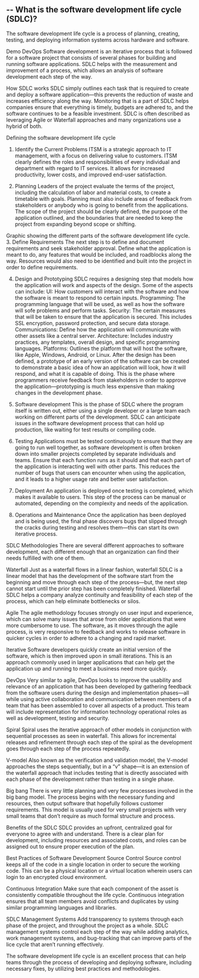 --
What is the software development life cycle (SDLC)?
--
The software development life cycle is a process of planning, creating, testing, and deploying information systems across hardware and software.

Demo DevOps
Software development is an iterative process that is followed for a software project that consists of several phases for building and running software applications. SDLC helps with the measurement and improvement of a process, which allows an analysis of software development each step of the way.

How SDLC works
SDLC simply outlines each task that is required to create and deploy a software application—this prevents the reduction of waste and increases efficiency along the way. Monitoring that is a part of SDLC helps companies ensure that everything is timely, budgets are adhered to, and the software continues to be a feasible investment. SDLC is often described as leveraging Agile or Waterfall approaches and many organizations use a hybrid of both.

Defining the software development life cycle
1. Identify the Current Problems
ITSM is a strategic approach to IT management, with a focus on delivering value to customers. ITSM clearly defines the roles and responsibilities of every individual and department with regard to IT services. It allows for increased productivity, lower costs, and improved end-user satisfaction.

2. Planning
Leaders of the project evaluate the terms of the project, including the calculation of labor and material costs, to create a timetable with goals. Planning must also include areas of feedback from stakeholders or anybody who is going to benefit from the applications. The scope of the project should be clearly defined, the purpose of the application outlined, and the boundaries that are needed to keep the project from expanding beyond scope or shifting.

Graphic showing the different parts of the software development life cycle.
3. Define Requirements
The next step is to define and document requirements and seek stakeholder approval. Define what the application is meant to do, any features that would be included, and roadblocks along the way. Resources would also need to be identified and built into the project in order to define requirements.

4. Design and Prototyping
SDLC requires a designing step that models how the application will work and aspects of the design. Some of the aspects can include:
UI: How customers will interact with the software and how the software is meant to respond to certain inputs.
Programming: The programming language that will be used, as well as how the software will sofe problems and perform tasks.
Security: The certain measures that will be taken to ensure that the application is secured. This includes SSL encryption, password protection, and secure data storage.
Communications: Define how the application will communicate with other assets like a central server.
Architecture: Includes industry practices, any templates, overall design, and specific programming languages.
Platforms: Outlines the platform that will host the software, like Apple, Windows, Android, or Linux.
After the design has been defined, a prototype of an early version of the software can be created to demonstrate a basic idea of how an application will look, how it will respond, and what it is capable of doing. This is the phase where programmers receive feedback from stakeholders in order to approve the application—prototyping is much less expensive than making changes in the development phase.

5. Software development
This is the phase of SDLC where the program itself is written out, either using a single developer or a large team each working on different parts of the development. SDLC can anticipate issues in the software development process that can hold up production, like waiting for test results or compiling code.

6. Testing
Applications must be tested continuously to ensure that they are going to run well together, as software development is often broken down into smaller projects completed by separate individuals and teams. Ensure that each function runs as it should and that each part of the application is interacting well with other parts. This reduces the number of bugs that users can encounter when using the application, and it leads to a higher usage rate and better user satisfaction.

7. Deployment
An application is deployed once testing is completed, which makes it available to users. This step of the process can be manual or automated, depending on the complexity and needs of the application.

8. Operations and Maintenance
Once the application has been deployed and is being used, the final phase discovers bugs that slipped through the cracks during testing and resolves them—this can start its own iterative process.

SDLC Methodologies
There are several different approaches to software development, each different enough that an organization can find their needs fulfilled with one of them.

Waterfall
Just as a waterfall flows in a linear fashion, waterfall SDLC is a linear model that has the development of the software start from the beginning and move through each step of the process—but, the next step cannot start until the prior step has been completely finished. Waterfall SDLC helps a company analyze continuity and feasibility of each step of the process, which can help eliminate bottlenecks or silos.

Agile
The agile methodology focuses strongly on user input and experience, which can solve many issues that arose from older applications that were more cumbersome to use. The software, as it moves through the agile process, is very responsive to feedback and works to release software in quicker cycles in order to adhere to a changing and rapid market.

Iterative
Software developers quickly create an initial version of the software, which is then improved upon in small iterations. This is an approach commonly used in larger applications that can help get the application up and running to meet a business need more quickly.

DevOps
Very similar to agile, DevOps looks to improve the usability and relevance of an application that has been developed by gathering feedback from the software users during the design and implementation phases—all while using active collaboration and communication between members of a team that has been assembled to cover all aspects of a product. This team will include representation for information technology operational roles as well as development, testing and security.

Spiral
Spiral uses the iterative approach of other models in conjunction with sequential processes as seen in waterfall. This allows for incremental releases and refinement through each step of the spiral as the development goes through each step of the process repeatedly.

V-model
Also known as the verification and validation model, the V-model approaches the steps sequentially, but in a “v” shape—it is an extension of the waterfall approach that includes testing that is directly associated with each phase of the development rather than testing in a single phase.

Big bang
There is very little planning and very few processes involved in the big bang model. The process begins with the necessary funding and resources, then output software that hopefully follows customer requirements. This model is usually used for very small projects with very small teams that don’t require as much formal structure and process.

Benefits of the SDLC
SDLC provides an upfront, centralized goal for everyone to agree with and understand. There is a clear plan for development, including resources and associated costs, and roles can be assigned out to ensure proper execution of the plan.

Best Practices of Software Development
Source Control
Source control keeps all of the code in a single location in order to secure the working code. This can be a physical location or a virtual location wherein users can login to an encrypted cloud environment.

Continuous Integration
Make sure that each component of the asset is consistently compatible throughout the life cycle. Continuous integration ensures that all team members avoid conflicts and duplicates by using similar programming languages and libraries.

SDLC Management Systems
Add transparency to systems through each phase of the project, and throughout the project as a whole. SDLC management systems control each step of the way while adding analytics, work management systems, and bug-tracking that can improve parts of the lice cycle that aren’t running effectively.

The software development life cycle is an excellent process that can help teams through the process of developing and deploying software, including necessary fixes, by utilizing best practices and methodologies.
